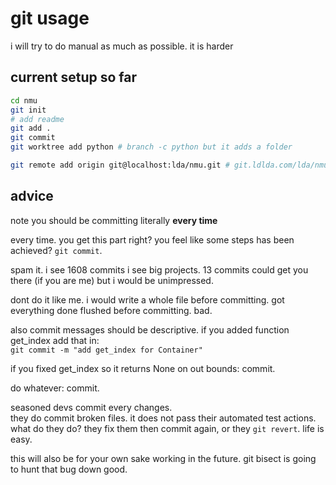 # git usage

i will try to do manual as much as possible. it is harder

## current setup so far

```sh
cd nmu
git init
# add readme
git add .
git commit
git worktree add python # branch -c python but it adds a folder

git remote add origin git@localhost:lda/nmu.git # git.ldlda.com/lda/nmu.git
```

## advice

note you should be committing literally **every time**

every time. you get this part right? you feel like some steps has been achieved? `git commit`.

spam it. i see 1608 commits i see big projects. 13 commits could get you there (if you are me) but i would be unimpressed.

dont do it like me. i would write a whole file before committing. got everything done flushed before committing. bad.

also commit messages should be descriptive. if you added function get_index add that in:  
`git commit -m "add get_index for Container"`

if you fixed get_index so it returns None on out bounds: commit.

do whatever: commit.

seasoned devs commit every changes.  
they do commit broken files. it does not pass their automated test actions.  
what do they do? they fix them then commit again, or they `git revert`. life is easy.

this will also be for your own sake working in the future. git bisect is going to hunt that bug down good.
